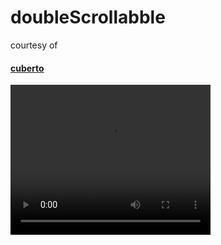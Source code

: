 # doubleScrollabble 
courtesy of 
<a href="https://dribbble.com/cubert"><h4>cuberto</h4></a>
<video width="320" height="240" controls>
  <source src="https://static.dribbble.com/users/4859/videos/17269/slider_2.mp4" type="video/mp4">


</video>


